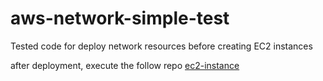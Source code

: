 # aws-network-simple-test
Tested code for deploy network resources before creating EC2 instances

after deployment, execute the follow repo [ec2-instance](https://github.com/LuisHector96/aws-ec2-simple-test)

